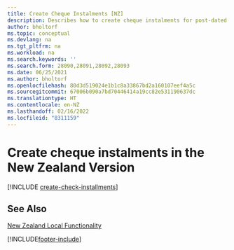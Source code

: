 ```yaml
---
title: Create Cheque Instalments [NZ]
description: Describes how to create cheque instalments for post-dated cheques in the New Zealand version.
author: bholtorf
ms.topic: conceptual
ms.devlang: na
ms.tgt_pltfrm: na
ms.workload: na
ms.search.keywords: ''
ms.search.form: 28090,28091,28092,28093
ms.date: 06/25/2021
ms.author: bholtorf
ms.openlocfilehash: 80d3d519024e1b1c8a33867bd2a160107eef4a5c
ms.sourcegitcommit: 67006b090a7bd70446414a19cc82e531190637dc
ms.translationtype: HT
ms.contentlocale: en-NZ
ms.lasthandoff: 02/16/2022
ms.locfileid: "8311159"
---
```

# <a name="create-check-installments-in-the-new-zealand-version"></a>Create cheque instalments in the New Zealand Version

[!INCLUDE [create-check-installments](../includes/AUNZ/create-check-installments.md)]

## <a name="see-also"></a>See Also

[New Zealand Local Functionality](new-zealand-local-functionality.md)


[!INCLUDE[footer-include](../../includes/footer-banner.md)]